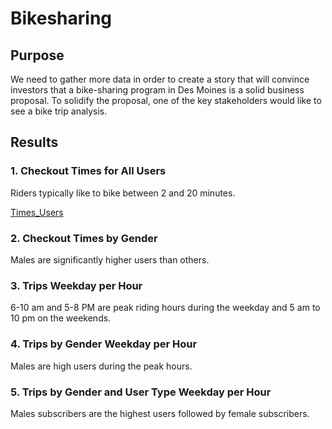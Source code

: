 # Bikesharing

## Purpose

We need to gather more data in order to create a story that will convince investors that a bike-sharing program in Des Moines is a solid business proposal. To solidify the proposal, one of the key stakeholders would like to see a bike trip analysis.

## Results

### 1. Checkout Times for All Users
Riders typically like to bike between 2 and 20 minutes.

[Times_Users](Resources/TimesforUsers.PNG)

### 2. Checkout Times by Gender
Males are significantly higher users than others.

### 3. Trips Weekday per Hour
6-10 am and 5-8 PM are peak riding hours during the weekday and 5 am to 10 pm on the weekends.

### 4. Trips by Gender Weekday per Hour
Males are high users during the peak hours.

### 5. Trips by Gender and User Type Weekday per Hour 
Males subscribers are the highest users followed by female subscribers.
